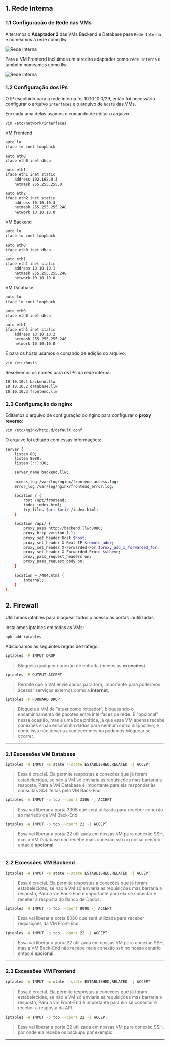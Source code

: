 ## 1. Rede Interna

### 1.1 Configuração de Rede nas VMs

Alteramos o **Adaptador 2** das VMs Backend e Database para `Rede Interna` e nomeamos a rede como llw

![Rede Interna](images/redeinterna1.png)

Para a VM Frontend incluímos um terceiro adaptador como `rede interna` e também nomeamos como llw

![Rede Interna](images/redeinterna2.png)

### 1.2 Configuração dos IPs 

O IP escolhido para a rede interna foi 10.10.10.0/29, então foi necessário configurar o arquivo `interfaces` e o arquivo de `hosts` das VMs. 

Em cada uma delas usamos o comando de editar o arquivo 

```bash
vim /etc/network/interfaces 
```

VM Frontend 

```bash
auto lo
iface lo inet loopback

auto eth0
iface eth0 inet dhcp

auto eth1
iface eth1 inet static
    address 192.168.0.3
    netmask 255.255.255.0

auto eth2
iface eth2 inet static
    address 10.10.10.3
    netmask 255.255.255.248
    network 10.10.10.0 
```

VM Backend 

```bash
auto lo
iface lo inet loopback

auto eth0
iface eth0 inet dhcp

auto eth1
iface eth1 inet static
    address 10.10.10.1
    netmask 255.255.255.248
    network 10.10.10.0
```

VM Database 

```bash
auto lo
iface lo inet loopback

auto eth0
iface eth0 inet dhcp

auto eth1
iface eth1 inet static
    address 10.10.10.2
    netmask 255.255.255.248
    network 10.10.10.0
```

E para os hosts usamos o comando de edição do arquivo:

```bash
vim /etc/hosts 
```

Resolvemos os nomes para os IPs da rede interna:

```bash
10.10.10.1 backend.llw
10.10.10.2 database.llw
10.10.10.3 frontend.llw
```

### 2.3 Configuração do nginx 

Editamos o arquivo de configuração do nginx para configurar o **proxy reverso**:

```bash
vim /etc/nginx/http.d/default.conf
```

O arquivo foi editado com essas informações:

```bash 
server {
    listen 80;
    listen 8080;
    listen [::]:80;

    server_name backend.llw;

    access_log /var/log/nginx/frontend_access.log;
    error_log /var/log/nginx/frontend_error.log;

    location / {
        root /opt/frontend;
        index index.html;
        try_files $uri $uri/ /index.html;
    }

    location /api/ {
        proxy_pass http://backend.llw:8080;
        proxy_http_version 1.1;
        proxy_set_header Host $host;
        proxy_set_header X-Real-IP $remote_addr;
        proxy_set_header X-Forwarded-For $proxy_add_x_forwarded_for;
        proxy_set_header X-Forwarded-Proto $scheme;
        proxy_pass_request_headers on;
        proxy_pass_request_body on;
    }

    location = /404.html {
        internal;
    }
}
```


## 2. Firewall

Utilizamos iptables para bloquear todos o acesso às portas inutilizadas.

Instalamos iptables em todas as VMs: 

```bash
apk add iptables
```

Adicionamos as seguintes regras de tráfego:

```bash
iptables -P INPUT DROP
```

>Bloqueia qualquer conexão de entrada (menos as **exceções**).

```bash
iptables -P OUTPUT ACCEPT
```

> Permite que a VM envie dados para fora, importante para podermos acessar serviços externos como a **internet**.

```bash
iptables -P FORWARD DROP
```

>Bloqueia a VM de "atuar como roteador", bloqueando o encaminhamento de pacotes entre interfaces de rede. É "opcional" nessa ocasião, mas é uma boa prática, já que essa VM apenas recebe conexões e não encaminha dados para nenhum outro dispositivo, e como isso não deveria acontecer mesmo podemos bloquear se ocorrer.

--- 

### 2.1 Excessões VM Database

```bash
iptables -A INPUT -m state --state ESTABLISHED,RELATED -j ACCEPT
```

>Essa é crucial. Ela permite respostas a conexões que já foram estabelecidas, se não a VM só enviaria as requisições mas barraria a resposta, Para a VM Database é importante para ela responder às consultas SQL feitas pela VM Back-End.


```bash
iptables -A INPUT -p tcp --dport 3306 -j ACCEPT
```

>Essa vai liberar a porta 3306 que será utilizada para receber conexão ao mariadb da VM Back-End.

```bash
iptables -A INPUT -p tcp --dport 22 -j ACCEPT
```

>Essa vai liberar a porta 22 utilizada em nossas VM para conexão SSH, mas a VM Database não recebe mais conexão ssh no nosso cenário entao é **opcional**.

---

### 2.2 Excessões VM Backend

```bash
iptables -A INPUT -m state --state ESTABLISHED,RELATED -j ACCEPT
```

>Essa é crucial. Ela permite respostas a conexões que já foram estabelecidas, se não a VM só enviaria as requisições mas barraria a resposta, Para a vm Back-End é importante para ela se conectar e receber a resposta do Banco de Dados.

```bash
iptables -A INPUT -p tcp --dport 8080 -j ACCEPT
```

>Essa vai liberar a porta 8080 que será utilizada para receber requisições da VM Front-End.

```bash
iptables -A INPUT -p tcp --dport 22 -j ACCEPT
```

>Essa vai liberar a porta 22 utilizada em nossas VM para conexão SSH, mas a VM Back-End não recebe mais conexão ssh no nosso cenário entao é **opcional**.

---

### 2.3 Excessões VM Frontend

```bash
iptables -A INPUT -m state --state ESTABLISHED,RELATED -j ACCEPT
```

>Essa é crucial. Ela permite respostas a conexões que já foram estabelecidas, se não a VM só enviaria as requisições mas barraria a resposta, Para a vm Front-End é importante para ela se conectar e receber a resposta da API.

```bash
iptables -A INPUT -p tcp --dport 22 -j ACCEPT
```

>Essa vai liberar a porta 22 utilizada em nossas VM para conexão SSH, por onde ela recebe os backups por exemplo.

---